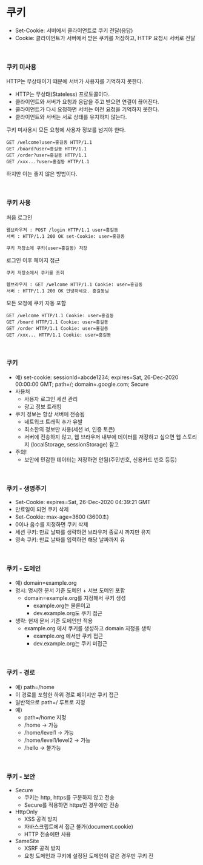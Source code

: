 # 쿠키

- Set-Cookie: 서버에서 클라이언트로 쿠키 전달(응답)
- Cookie: 클라이언트가 서버에서 받은 쿠키를 저장하고, HTTP 요청시 서버로 전달

<br>

### 쿠키 미사용

HTTP는 무상태이기 떄문에 서버가 사용자를 기억하지 못한다.

- HTTP는 무상태(Stateless) 프로토콜이다.
- 클라이언트와 서버가 요청과 응답을 주고 받으면 연결이 끊어진다.
- 클라이언트가 다시 요청하면 서버는 이전 요청을 기억하지 못한다.
- 클라이언트와 서버는 서로 상태를 유지하지 않는다.

쿠키 미사용시 모든 요청에 사용자 정보를 넘겨야 한다.

```
GET /welcome?user=홍길동 HTTP/1.1
GET /board?user=홍길동 HTTP/1.1
GET /order?user=홍길동 HTTP/1.1
GET /xxx...?user=홍길동 HTTP/1.1
```

하지만 이는 좋지 않은 방법이다.

<br>

### 쿠키 사용

처음 로그인

```
웹브라우저 : POST /login HTTP/1.1 user=홍길동
서버 : HTTP/1.1 200 OK set-Cookie: user=홍길동

쿠키 저장소에 쿠키(user=홍길동) 저장
```

로그인 이후 페이지 접근

```
쿠키 저장소에서 쿠키를 조회

웹브라우저 : GET /welcome HTTP/1.1 Cookie: user=홍길동
서버 : HTTP/1.1 200 OK 안녕하세요. 홍길동님
```

모든 요청에 쿠키 자동 포함

```
GET /welcome HTTP/1.1 Cookie: user=홍길동
GET /board HTTP/1.1 Cookie: user=홍길동
GET /order HTTP/1.1 Cookie: user=홍길동
GET /xxx... HTTP/1.1 Cookie: user=홍길동
```

<br>

### 쿠키

- 예) set-cookie: sessionId=abcde1234; expires=Sat, 26-Dec-2020 00:00:00 GMT; path=/; domain=.google.com; Secure
- 사용처
  - 사용자 로그인 세션 관리
  - 광고 정보 트래킹
- 쿠키 정보는 항상 서버에 전송됨
  - 네트워크 트래픽 추가 유발
  - 최소한의 정보만 사용(세션 id, 인증 토큰)
  - 서버에 전송하지 않고, 웹 브라우저 내부에 데이터를 저장하고 싶으면 웹 스토리지 (localStorage, sessionStorage) 참고
- 주의!
  - 보안에 민감한 데이터는 저장하면 안됨(주민번호, 신용카드 번호 등등)

<br>

### 쿠키 - 생명주기

- Set-Cookie: expires=Sat, 26-Dec-2020 04:39:21 GMT
- 만료일이 되면 쿠키 삭제
- Set-Cookie: max-age=3600 (3600초)
- 0이나 음수를 지정하면 쿠키 삭제
- 세션 쿠키: 만료 날짜를 생략하면 브라우저 종료시 까지만 유지
- 영속 쿠키: 만료 날짜를 입력하면 해당 날짜까지 유

<br>

### 쿠키 - 도메인

- 예) domain=example.org
- 명시: 명시한 문서 기준 도메인 + 서브 도메인 포함
  - domain=example.org를 지정해서 쿠키 생성
    - example.org는 물론이고
    - dev.example.org도 쿠키 접근
- 생략: 현재 문서 기준 도메인만 적용
  - example.org 에서 쿠키를 생성하고 domain 지정을 생략
    - example.org 에서만 쿠키 접근
    - dev.example.org는 쿠키 미접근

<br>

### 쿠키 - 경로

- 예) path=/home
- 이 경로를 포함한 하위 경로 페이지만 쿠키 접근
- 일반적으로 path=/ 루트로 지정
- 예)
  - path=/home 지정
  - /home -> 가능
  - /home/level1 -> 가능
  - /home/level1/level2 -> 가능
  - /hello -> 불가능

<br>

### 쿠키 - 보안

- Secure
  - 쿠키는 http, https를 구분하지 않고 전송
  - Secure를 적용하면 https인 경우에만 전송
- HttpOnly
  - XSS 공격 방지
  - 자바스크립트에서 접근 불가(document.cookie)
  - HTTP 전송에만 사용
- SameSite
  - XSRF 공격 방지
  - 요청 도메인과 쿠키에 설정된 도메인이 같은 경우만 쿠키 전
